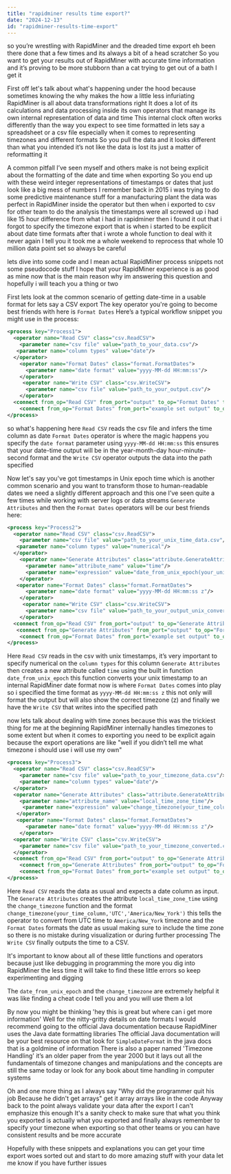 ```yaml
---
title: "rapidminer results time export?"
date: "2024-12-13"
id: "rapidminer-results-time-export"
---
```


 so you’re wrestling with RapidMiner and the dreaded time export eh been there done that a few times and its always a bit of a head scratcher So you want to get your results out of RapidMiner with accurate time information and it’s proving to be more stubborn than a cat trying to get out of a bath I get it

First off let's talk about what's happening under the hood because sometimes knowing the why makes the how a little less infuriating RapidMiner is all about data transformations right It does a lot of its calculations and data processing inside its own operators that manage its own internal representation of data and time This internal clock often works differently than the way you expect to see time formatted in lets say a spreadsheet or a csv file especially when it comes to representing timezones and different formats So you pull the data and it looks different than what you intended it’s not like the data is lost its just a matter of reformatting it

A common pitfall I’ve seen myself and others make is not being explicit about the formatting of the date and time when exporting So you end up with these weird integer representations of timestamps or dates that just look like a big mess of numbers I remember back in 2015 i was trying to do some predictive maintenance stuff for a manufacturing plant the data was perfect in RapidMiner inside the operator but then when i exported to csv for other team to do the analysis the timestamps were all screwed up i had like 15 hour difference from what i had in rapidminer then i found it out that i forgot to specify the timezone export that is when i started to be explicit about date time formats after that i wrote a whole function to deal with it never again I tell you it took me a whole weekend to reprocess that whole 10 million data point set so always be careful

lets dive into some code and I mean actual RapidMiner process snippets not some pseudocode stuff I hope that your RapidMiner experience is as good as mine now that is the main reason why im answering this question and hopefully i will teach you a thing or two

First lets look at the common scenario of getting date-time in a usable format for lets say a CSV export The key operator you're going to become best friends with here is `Format Dates` Here’s a typical workflow snippet you might use in the process:

```xml
<process key="Process1">
  <operator name="Read CSV" class="csv.ReadCSV">
    <parameter name="csv file" value="path_to_your_data.csv"/>
   <parameter name="column types" value="date"/>
  </operator>
    <operator name="Format Dates" class="format.FormatDates">
      <parameter name="date format" value="yyyy-MM-dd HH:mm:ss"/>
    </operator>
     <operator name="Write CSV" class="csv.WriteCSV">
      <parameter name="csv file" value="path_to_your_output.csv"/>
    </operator>
  <connect from_op="Read CSV" from_port="output" to_op="Format Dates" to_port="example set input" />
    <connect from_op="Format Dates" from_port="example set output" to_op="Write CSV" to_port="input" />
</process>
```

 so what's happening here
`Read CSV` reads the csv file and infers the time column as date `Format Dates` operator is where the magic happens you specify the `date format` parameter using `yyyy-MM-dd HH:mm:ss` this ensures that your date-time output will be in the year-month-day hour-minute-second format and the `Write CSV` operator outputs the data into the path specified

Now let's say you've got timestamps in Unix epoch time which is another common scenario and you want to transform those to human-readable dates we need a slightly different approach and this one I’ve seen quite a few times while working with server logs or data streams  `Generate Attributes` and then the `Format Dates` operators will be our best friends here:

```xml
<process key="Process2">
  <operator name="Read CSV" class="csv.ReadCSV">
    <parameter name="csv file" value="path_to_your_unix_time_data.csv"/>
   <parameter name="column types" value="numerical"/>
  </operator>
    <operator name="Generate Attributes" class="attribute.GenerateAttributes">
      <parameter name="attribute_name" value="time"/>
      <parameter name="expression" value="date_from_unix_epoch(your_unix_timestamp_column)"/>
    </operator>
   <operator name="Format Dates" class="format.FormatDates">
      <parameter name="date format" value="yyyy-MM-dd HH:mm:ss z"/>
    </operator>
     <operator name="Write CSV" class="csv.WriteCSV">
      <parameter name="csv file" value="path_to_your_output_unix_converted.csv"/>
    </operator>
  <connect from_op="Read CSV" from_port="output" to_op="Generate Attributes" to_port="example set input" />
   <connect from_op="Generate Attributes" from_port="output" to_op="Format Dates" to_port="example set input" />
    <connect from_op="Format Dates" from_port="example set output" to_op="Write CSV" to_port="input" />
</process>
```

Here `Read CSV` reads in the csv with unix timestamps, it’s very important to specify numerical on the `column types` for this column `Generate Attributes` then creates a new attribute called `time` using the built in function `date_from_unix_epoch` this function converts your unix timestamp to an internal RapidMiner date format now is where `Format Dates` comes into play so i specified the time format as `yyyy-MM-dd HH:mm:ss z` this not only will format the output but will also show the correct timezone (z) and finally we have the `Write CSV` that writes into the specified path

 now lets talk about dealing with time zones because this was the trickiest thing for me at the beginning RapidMiner internally handles timezones to some extent but when it comes to exporting you need to be explicit again because the export operations are like "well if you didn’t tell me what timezone i should use i will use my own"

```xml
<process key="Process3">
  <operator name="Read CSV" class="csv.ReadCSV">
    <parameter name="csv file" value="path_to_your_timezone_data.csv"/>
    <parameter name="column types" value="date"/>
  </operator>
  <operator name="Generate Attributes" class="attribute.GenerateAttributes">
    <parameter name="attribute_name" value="local_time_zone_time"/>
     <parameter name="expression" value="change_timezone(your_time_column,'UTC','America/New_York')"/>
   </operator>
   <operator name="Format Dates" class="format.FormatDates">
      <parameter name="date format" value="yyyy-MM-dd HH:mm:ss z"/>
    </operator>
  <operator name="Write CSV" class="csv.WriteCSV">
    <parameter name="csv file" value="path_to_your_timezone_converted.csv"/>
  </operator>
  <connect from_op="Read CSV" from_port="output" to_op="Generate Attributes" to_port="example set input" />
    <connect from_op="Generate Attributes" from_port="output" to_op="Format Dates" to_port="example set input" />
    <connect from_op="Format Dates" from_port="example set output" to_op="Write CSV" to_port="input" />
</process>
```

Here `Read CSV` reads the data as usual and expects a date column as input. The `Generate Attributes` creates the attribute `local_time_zone_time` using the `change_timezone` function and the format `change_timezone(your_time_column,'UTC','America/New_York')` this tells the operator to convert from UTC time to `America/New_York` timezone and the `Format Dates` formats the date as usual making sure to include the time zone so there is no mistake during visualization or during further processing The `Write CSV` finally outputs the time to a CSV.

It's important to know about all of these little functions and operators because just like debugging in programming the more you dig into RapidMiner the less time it will take to find these little errors so keep experimenting and digging

The `date_from_unix_epoch` and the `change_timezone` are extremely helpful it was like finding a cheat code I tell you and you will use them a lot

By now you might be thinking 'hey this is great but where can i get more information' Well for the nitty-gritty details on date formats I would recommend going to the official Java documentation because RapidMiner uses the Java date formatting libraries The official Java documentation will be your best resource on that look for `SimpleDateFormat` in the java docs that is a goldmine of information There is also a paper named 'Timezone Handling' it’s an older paper from the year 2000 but it lays out all the fundamentals of timezone changes and manipulations and the concepts are still the same today or look for any book about time handling in computer systems

Oh and one more thing as I always say "Why did the programmer quit his job Because he didn't get arrays" get it array arrays like in the code Anyway back to the point always validate your data after the export I can't emphasize this enough It's a sanity check to make sure that what you think you exported is actually what you exported and finally always remember to specify your timezone when exporting so that other teams or you can have consistent results and be more accurate

Hopefully with these snippets and explanations you can get your time export woes sorted out and start to do more amazing stuff with your data let me know if you have further issues
